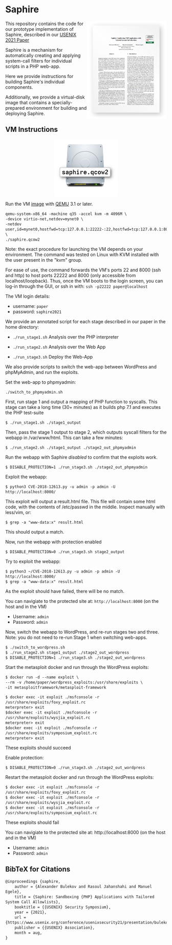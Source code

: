 Saphire
=======

<p align="right">
<a href="https://www.usenix.org/system/files/sec21summer_bulekov.pdf">
<img title="" src="img/paper.png" align="right" width="250">
</p>
</a>
This repository contains the code for our prototype implementation of Saphire,
described in our 
<a href="https://www.usenix.org/system/files/sec21summer_bulekov.pdf">
USENIX 2021 Paper
</a>

Saphire is a mechanism for automatically creating and applying system-call
filters for individual scripts in a PHP web-app.

Here we provide instructions for building Saphire's individual components.

<p>
Additionally, we provide a virtual-disk image that contains a
specially-prepared environment for building and deploying Saphire.
</p>

VM Instructions
-------
<p align="center">
<a href="https://drive.google.com/file/d/1SZs3xss4ADnc6pb0uUJxjpfA2FCWvG1K/view?usp=sharing">
<img title="" src="img/qcow.png" align="center" width="200"><br>
</a>
</p>

Run the VM
<a href="https://drive.google.com/file/d/1SZs3xss4ADnc6pb0uUJxjpfA2FCWvG1K/view?usp=sharing">image</a>
with <a href="https://www.qemu.org/">QEMU</a> 3.1 or later.
```
qemu-system-x86_64 -machine q35 -accel kvm -m 4096M \
-device virtio-net,netdev=mynet0 \
-netdev user,id=mynet0,hostfwd=tcp:127.0.0.1:22222-:22,hostfwd=tcp:127.0.0.1:8000-:8000 \
./saphire.qcow2
```

Note: the exact procedure for launching the VM depends on your environment. The
command was tested on Linux with KVM installed with the user present in the
"kvm" group. 

For ease of use, the command forwards the VM's ports 22 and 8000 (ssh and http)
to host ports 22222 and 8000 (only accessible from localhost/loopback). Thus, once the
VM boots to the login screen, you can log-in through the GUI, or ssh in with:
`ssh -p22222 paper@localhost`

The VM login details:
- username: `paper`
- password: `saphire2021`

We provide an annotated script for each stage described in our paper in the
home directory:
- `./run_stage1.sh` Analysis over the PHP interpreter

- `./run_stage2.sh` Analysis over the Web App

- `./run_stage3.sh` Deploy the Web-App

We also provide scripts to switch the web-app between WordPress and phpMyAdmin,
and run the exploits.

Set the web-app to phpmyadmin:
```
./switch_to_phpmyadmin.sh
```

First, run stage 1 and output a mapping of PHP function to syscalls. This
stage can take a long time (30+ minutes) as it builds php 7.1 and executes the
PHP test-suite

```
$ ./run_stage1.sh ./stage1_output
```

Then, pass the stage 1 output to stage 2, which outputs syscall filters for
the webapp in /var/www/html. This can take a few minutes:

```
$ ./run_stage2.sh ./stage1_output ./stage2_out_phpmyadmin
```

Run the webapp with Saphire *disabled* to confirm that the exploits work.

```
$ DISABLE_PROTECTION=1 ./run_stage3.sh ./stage2_out_phpmyadmin
```

Exploit the webapp:

```
$ python3 CVE-2018-12613.py -u admin -p admin -U http://localhost:8000/
```
This exploit will output a result.html file. This file will contain some html
code, with the contents of /etc/passwd in the middle. Inspect manually with
less/vim, or:

```
$ grep -a "www-data:x" result.html
```

This should output a match.

Now, run the webapp with protection enabled

```
$ DISABLE_PROTECTION=0 ./run_stage3.sh stage2_output
```

Try to exploit the webapp:

```
$ python3 ~/CVE-2018-12613.py -u admin -p admin -U http://localhost:8000/
$ grep -a "www-data:x" result.html
```

As the exploit should have failed, there will be no match.

You can navigiate to the protected site at:
`http://localhost:8000` (on the host and in the VM)

- Username: `admin`
- Password: `admin`

Now, switch the webapp to WordPress, and re-run stages two and three.  Note:
you do not need to re-run Stage 1 when switching web-apps.

```
$ ./switch_to_wordpress.sh
$ ./run_stage2.sh stage1_output ./stage2_out_wordpress
$ DISABLE_PROTECTION=1 ./run_stage3.sh ./stage2_out_wordpress
```

Start the metasploit docker and run through the WordPress exploits:

```
$ docker run -d --name exploit \
--rm -v /home/paper/wordpress_exploits:/usr/share/exploits \
-it metasploitframework/metasploit-framework
```

```
$ docker exec -it exploit ./msfconsole -r /usr/share/exploits/foxy_exploit.rc
meterpreter> exit
$docker exec -it exploit ./msfconsole -r /usr/share/exploits/wysjia_exploit.rc
meterpreter> exit
$docker exec -it exploit ./msfconsole -r /usr/share/exploits/symposium_exploit.rc
meterpreter> exit
```

These exploits should succeed

Enable protection:
```
$ DISABLE_PROTECTION=0 ./run_stage3.sh ./stage2_out_wordpress
```

Restart the metasploit docker and run through the WordPress exploits:

```
$ docker exec -it exploit ./msfconsole -r /usr/share/exploits/foxy_exploit.rc
$ docker exec -it exploit ./msfconsole -r /usr/share/exploits/wysjia_exploit.rc
$ docker exec -it exploit ./msfconsole -r /usr/share/exploits/symposium_exploit.rc
```

These exploits should fail

You can navigiate to the protected site at:
http://localhost:8000 (on the host and in the VM)

- Username: `admin`
- Password: `admin`

BibTeX for Citations
------
```
@inproceedings {saphire,
	author = {Alexander Bulekov and Rasoul Jahanshahi and Manuel Egele},
	title = {Saphire: Sandboxing {PHP} Applications with Tailored System Call Allowlists},
	booktitle = {{USENIX} Security Symposium},
	year = {2021},
	url = {https://www.usenix.org/conference/usenixsecurity21/presentation/bulekov},
	publisher = {{USENIX} Association},
	month = aug,
}
```
